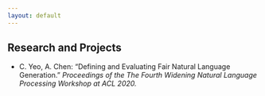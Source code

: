 ```yaml
---
layout: default
---
```


## Research and Projects

* C. Yeo, A. Chen: “Defining and Evaluating Fair Natural Language Generation.” *Proceedings of the The Fourth Widening Natural Language Processing Workshop at ACL 2020.*
